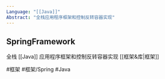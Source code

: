 ```yaml
---
Language: "[[Java]]"
Abstract: "全栈应用程序框架和控制反转容器实现"
---
```


## SpringFramework
全栈 [[Java]] 应用程序框架和控制反转容器实现 [[框架&库|框架]]

#框架 #框架/Spring #Java